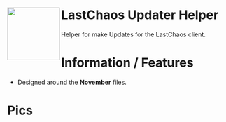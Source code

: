 # LastChaos Updater Helper <img align="left" src="https://user-images.githubusercontent.com/5092697/136836589-b655f88e-f67e-433d-bc2a-12c0534e05d9.png" width="120px">

Helper for make Updates for the LastChaos client.<br/>

# Information / Features
* Designed around the __November__ files.<br/>

# Pics
